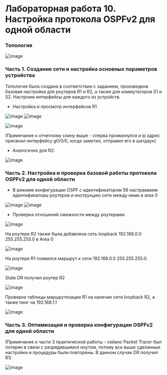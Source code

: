 # Лабораторная работа 10. Настройка протокола OSPFv2 для одной области
### Топология

![image](https://user-images.githubusercontent.com/89464074/175122489-7f493812-8ef0-4e0b-a11d-492e85a0fc49.png)


### Часть 1. Создание сети и настройка основных параметров устройства

Топология была создана в соответствии с заданием, произведена базовая настройка для роутеров R1 и R2, а также для коммутаторов S1 и S2.
Настроим интерфейсы для каждого из устройств.

- Настройка и просмотр интерфейсов R1

![image](https://user-images.githubusercontent.com/89464074/175110868-b8fca644-a46a-4cac-8350-e7b4cf78c1bd.png)
![image](https://user-images.githubusercontent.com/89464074/175111040-20befca5-5152-4565-a9db-d5d876ed19cc.png)

![image](https://user-images.githubusercontent.com/89464074/175111524-a0989391-feb2-43b6-a9dc-154086accc1a.png)

(Примечание к отчетному скину выше - сперва промахнулся и ip адрес присвоил интерфейсу g0/0/0, когда заметил, отправил его в шатдаун)

- Аналогично для R2:

![image](https://user-images.githubusercontent.com/89464074/175112646-3004606f-1f10-4ddb-a66e-8a1f10df18f9.png)


### Часть 2. Настройка и проверка базовой работы протокола OSPFv2 для одной области
- В режиме конфигурации OSPF с идентификатором 56 настраиваем идентификаторы роутеров и инструкцию сети между ними в area 0

![image](https://user-images.githubusercontent.com/89464074/175115024-27af6eb8-6087-47a2-bdcd-ae974caa80a0.png)
![image](https://user-images.githubusercontent.com/89464074/175115584-d7c32b91-3748-4fa8-8eb4-cfc7afd24a92.png)

- Проверка отношений смежности между роутерами:

![image](https://user-images.githubusercontent.com/89464074/175117557-7fd05008-ac35-45cb-ada2-e915b411810b.png)

На роутере R2 также была добавлена сеть loopback 192.168.0.0 255.255.255.0 в Area 0 

![image](https://user-images.githubusercontent.com/89464074/175118433-48b1a970-12f9-4006-9a64-9475ecf319f4.png)

На роутере R1 появился маршрут к сети 192.168.0.0 255.255.255.0.

![image](https://user-images.githubusercontent.com/89464074/175119793-d198b1c3-1aaa-4bd3-a0d0-01eff2bd3bb4.png)

State DR получил роутер R2

![image](https://user-images.githubusercontent.com/89464074/175120945-bc23907d-365e-4a80-83f0-29d5872155df.png)

Проверка таблицы маршрутизации R1 на наличие сети loopback R2, а также пинг на 192.168.1.1

![image](https://user-images.githubusercontent.com/89464074/175122121-c91da78c-d178-4833-98e3-41d6208604a6.png)


### Часть 3. Оптимизация и проверка конфигурации OSPFv2 для одной области
(Примечание к части 3 практической работы - сейанс Packet Tracer был потерян в связи с разрядившимся ноутом, потому все выше сделанные настройки и процедуры были повторены. В данном случае DR получил R1)

![image](https://user-images.githubusercontent.com/89464074/175218938-114cbc3c-efa4-4fe9-ad13-e9d4cd9034dc.png)



